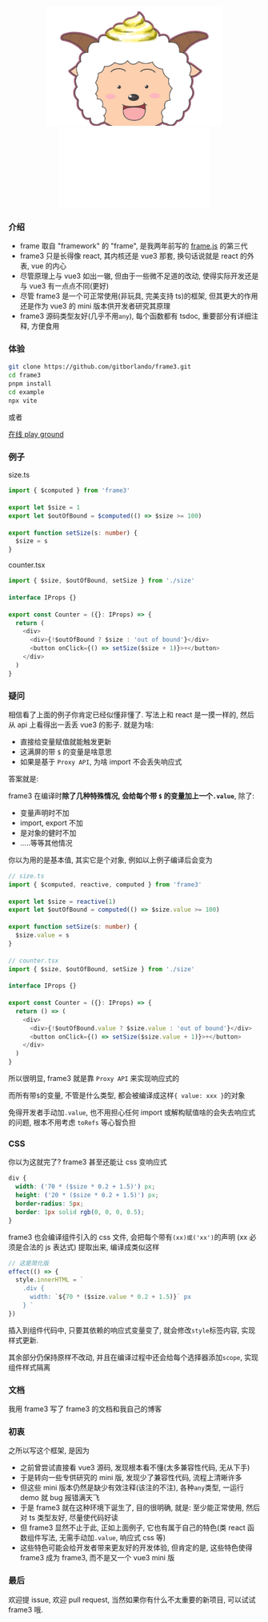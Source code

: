 <div align="center" >
<img src="./example/src/assets/shiyangyang.jpeg" width="350px"></img>
<div><img src="./example/src/assets/frame3.svg"></img></div>
</div>

### 介绍

- frame 取自 "framework" 的 "frame", 是我两年前写的 [frame.js](https://github.com/gitborlando/Frame) 的第三代
- frame3 只是长得像 react, 其内核还是 vue3 那套, 换句话说就是 react 的外表, vue 的内心
- 尽管原理上与 vue3 如出一辙, 但由于一些微不足道的改动, 使得实际开发还是与 vue3 有一点点不同(更好)
- 尽管 frame3 是一个可正常使用(非玩具, 完美支持 ts)的框架, 但其更大的作用还是作为 vue3 的 mini 版本供开发者研究其原理
- frame3 源码类型友好(几乎不用`any`), 每个函数都有 tsdoc, 重要部分有详细注释, 方便食用

### 体验

```bash
git clone https://github.com/gitborlando/frame3.git
cd frame3
pnpm install
cd example
npx vite
```

或者

[在线 play ground](https://stackblitz.com/edit/vite-pjko68?file=src/index.tsx)

### 例子

size.ts

```ts
import { $computed } from 'frame3'

export let $size = 1
export let $outOfBound = $computed(() => $size >= 100)

export function setSize(s: number) {
  $size = s
}
```

counter.tsx

```ts
import { $size, $outOfBound, setSize } from './size'

interface IProps {}

export const Counter = ({}: IProps) => {
  return (
    <div>
      <div>{!$outOfBound ? $size : 'out of bound'}</div>
      <button onClick={() => setSize($size + 1)}>+</button>
    </div>
  )
}
```

### 疑问

相信看了上面的例子你肯定已经似懂非懂了. 写法上和 react 是一摸一样的, 然后从 api 上看得出一丢丢 vue3 的影子. 就是为啥:

- 直接给变量赋值就能触发更新
- 这满屏的带 `$` 的变量是啥意思
- 如果是基于 `Proxy API`, 为啥 import 不会丢失响应式

答案就是:

frame3 在编译时**除了几种特殊情况, 会给每个带 `$` 的变量加上一个`.value`**, 除了:

- 变量声明时不加
- import, export 不加
- 是对象的健时不加
- .....等等其他情况

你以为用的是基本值, 其实它是个对象, 例如以上例子编译后会变为

```ts
// size.ts
import { $computed, reactive, computed } from 'frame3'

export let $size = reactive(1)
export let $outOfBound = computed(() => $size.value >= 100)

export function setSize(s: number) {
  $size.value = s
}

// counter.tsx
import { $size, $outOfBound, setSize } from './size'

interface IProps {}

export const Counter = ({}: IProps) => {
  return () => (
    <div>
      <div>{!$outOfBound.value ? $size.value : 'out of bound'}</div>
      <button onClick={() => setSize($size.value + 1)}>+</button>
    </div>
  )
}
```

所以很明显, frame3 就是靠 `Proxy API` 来实现响应式的

而所有带`$`的变量, 不管是什么类型, 都会被编译成这样`{ value: xxx }`的对象

免得开发者手动加`.value`, 也不用担心任何 import 或解构赋值啥的会失去响应式的问题, 根本不用考虑 `toRefs` 等心智负担

### CSS

你以为这就完了? frame3 甚至还能让 css 变响应式

```css
div {
  width: ('70 * ($size * 0.2 + 1.5)') px;
  height: ('20 * ($size * 0.2 + 1.5)') px;
  border-radius: 5px;
  border: 1px solid rgb(0, 0, 0, 0.5);
}
```

frame3 也会编译组件引入的 css 文件, 会把每个带有`(xx)或('xx')`的声明 (xx 必须是合法的 js 表达式) 提取出来, 编译成类似这样

```ts
// 这是简化版
effect(() => {
  style.innerHTML = `
    .div {
      width: `${70 * ($size.value * 0.2 + 1.5)}` px
    } `
})
```

插入到组件代码中, 只要其依赖的响应式变量变了, 就会修改`style`标签内容, 实现样式更新.

其余部分仍保持原样不改动, 并且在编译过程中还会给每个选择器添加`scope`, 实现组件样式隔离

### 文档

我用 frame3 写了 frame3 的文档和我自己的博客

### 初衷

之所以写这个框架, 是因为

- 之前曾尝试直接看 vue3 源码, 发现根本看不懂(太多兼容性代码, 无从下手)
- 于是转向一些专供研究的 mini 版, 发现少了兼容性代码, 流程上清晰许多
- 但这些 mini 版本仍然是缺少有效注释(该注的不注), 各种`any`类型, 一运行 demo 就 bug 报错满天飞
- 于是 frame3 就在这种环境下诞生了, 目的很明确, 就是: 至少能正常使用, 然后对 ts 类型友好, 尽量使代码好读
- 但 frame3 显然不止于此, 正如上面例子, 它也有属于自己的特色(类 react 函数组件写法, 无需手动加`.value`, 响应式 css 等)
- 这些特色可能会给开发者带来更友好的开发体验, 但肯定的是, 这些特色使得 frame3 成为 frame3, 而不是又一个 vue3 mini 版

### 最后

欢迎提 issue, 欢迎 pull request, 当然如果你有什么不太重要的新项目, 可以试试 frame3 哦.
